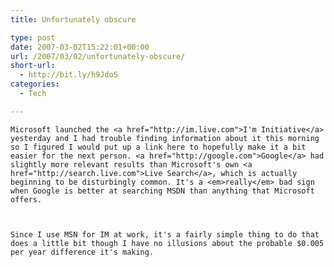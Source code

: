 ```yaml
---
title: Unfortunately obscure

type: post
date: 2007-03-02T15:22:01+00:00
url: /2007/03/02/unfortunately-obscure/
short-url:
  - http://bit.ly/h9JdoS
categories:
  - Tech

---
```

<div class='microid-mailto+http:sha1:a5d45fa60902fe4ef093ba16393cc7d4c7b19851'>
  
    Microsoft launched the <a href="http://im.live.com">I'm Initiative</a> yesterday and I had trouble finding information about it this morning so I figured I would put up a link here to hopefully make it a bit easier for the next person. <a href="http://google.com">Google</a> had slightly more relevant results than Microsoft's own <a href="http://search.live.com">Live Search</a>, which is actually beginning to be disturbingly common. It's a <em>really</em> bad sign when Google is better at searching MSDN than anything that Microsoft offers.
  
  
  
    Since I use MSN for IM at work, it's a fairly simple thing to do that does a little bit though I have no illusions about the probable $0.005 per year difference it's making.
  
